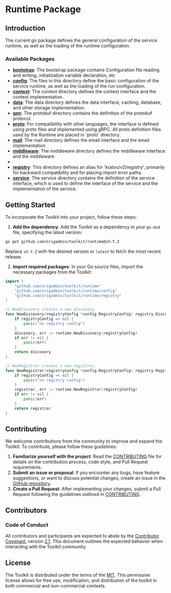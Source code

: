 # Runtime Package

## Introduction

The current go package defines the general configuration of the service runtime, as well as the loading of the runtime
configuration.

### Available Packages

- **[bootstrap](bootstrap)**: The bootstrap package contains Configuration file reading and writing, initialization
  variable declaration, etc
- **[config](config)**: The files in this directory define the basic configuration of the service runtime, as well as
  the loading of the run configuration.
- **[context](context)**: The context directory defines the context interface and the context implementation.
- **[data](data)**: The data directory defines the data interface, caching, database, and other storage implementation.
- **[gen](gen)**: The protobuf directory contains the definition of the protobuf protocol.
- **[proto](proto)**: For compatibility with other languages, the interface is defined using proto files and implemented
  using gRPC. All proto definition files used by the Runtime are placed in 'proto' directory.
- **[mail](mail)**: The mail directory defines the email interface and the email implementation.
- **[middleware](middleware)**: The middleware directory defines the middleware interface and the middleware
- 
- **[registry](registry)**: This directory defines an alias for 'kratos/v2/registry', primarily for backward
  compatibility and for placing import error paths.
- **[service](service)**: The service directory contains the definition of the service interface, which is used to
  define the interface of the service and the implementation of the service.

## Getting Started

To incorporate the Toolkit into your project, follow these steps:

1. **Add the dependency**: Add the Toolkit as a dependency in your `go.mod` file, specifying the latest version:

```bash
go get github.com/origadmin/toolkit/runtime@vX.Y.Z

```

Replace `vX.Y.Z` with the desired version or `latest` to fetch the most recent release.

2. **Import required packages**: In your Go source files, import the necessary packages from the Toolkit:

```go
import (
    "github.com/origadmin/toolkit/runtime"
    "github.com/origadmin/toolkit/runtime/config"
    "github.com/origadmin/toolkit/runtime/registry"
)

// NewDiscovery creates a new discovery.
func NewDiscovery(registryConfig *config.RegistryConfig) registry.Discovery {
	if registryConfig == nil {
		panic("no registry config")
	}
	discovery, err := runtime.NewDiscovery(registryConfig)
	if err != nil {
		panic(err)
	}
	return discovery
}

// NewRegistrar creates a new registrar.
func NewRegistrar(registryConfig *config.RegistryConfig) registry.Registrar {
	if registryConfig == nil {
        panic("no registry config")
	}
	registrar, err := runtime.NewRegistrar(registryConfig)
	if err != nil {
        panic(err)
	}
	return registrar
}

```

## Contributing

We welcome contributions from the community to improve and expand the Toolkit. To contribute, please follow these
guidelines:

1. **Familiarize yourself with the project**: Read the [CONTRIBUTING] file for details on the contribution process, code
   style, and Pull Request requirements.
2. **Submit an issue or proposal**: If you encounter any bugs, have feature suggestions, or want to discuss potential
   changes, create an issue in the [GitHub repository](https://github.com/origadmin/toolkit).
3. **Create a Pull Request**: After implementing your changes, submit a Pull Request following the guidelines outlined
   in [CONTRIBUTING].

## Contributors

### Code of Conduct

All contributors and participants are expected to abide by the [Contributor Covenant][ContributorHomepage],
version [2.1][v2.1]. This document outlines the expected behavior when interacting with the Toolkit community.

## License

The Toolkit is distributed under the terms of the [MIT]. This permissive license allows for free use, modification, and
distribution of the toolkit in both commercial and non-commercial contexts.

[CONTRIBUTING]: CONTRIBUTING.md

[ContributorHomepage]: https://www.contributor-covenant.org

[v2.1]: https://www.contributor-covenant.org/version/2/1/code_of_conduct.html

[MIT]: LICENSE
